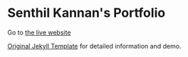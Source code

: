 # Senthil Kannan's Portfolio

Go to [the live website](https://spk2dc.github.io/portfolio/)

[Original Jekyll Template](https://aksakalli.github.io/jekyll-doc-theme/) for detailed information and demo.
